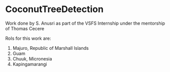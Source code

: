 # CoconutTreeDetection
Work done by S. Anusri as part of the VSFS Internship under the mentorship of Thomas Cecere

RoIs for this work are:
1. Majuro, Republic of Marshall Islands
2. Guam
3. Chuuk, Micronesia
4. Kapingamarangi
